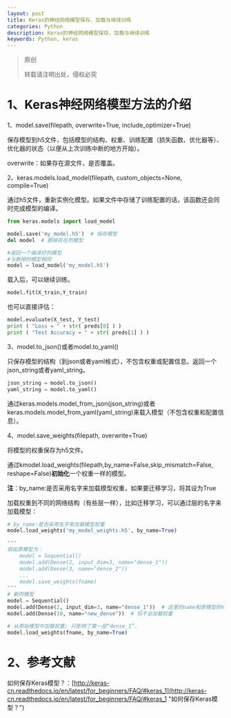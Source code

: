 ```yaml
---
layout: post
title: Keras的神经网络模型保存、加载与继续训练
categories: Python
description: Keras的神经网络模型保存、加载与继续训练
keywords: Python, keras
---
```


> 原创
> 
> 转载请注明出处，侵权必究

# 1、Keras神经网络模型方法的介绍
1、model.save(filepath, overwrite=True, include\_optimizer=True)

保存模型到h5文件，包括模型的结构、权重、训练配置（损失函数、优化器等）、优化器的状态（以便从上次训练中断的地方开始）。

overwrite：如果存在源文件，是否覆盖。

2、keras.models.load_model(filepath, custom_objects=None, compile=True)

通过h5文件，重新实例化模型。如果文件中存储了训练配置的话，该函数还会同时完成模型的编译。

```python
from keras.models import load_model

model.save('my_model.h5')  # 保存模型
del model  # 删掉存在的模型

#返回一个编译好的模型
#与删掉的模型相同
model = load_model('my_model.h5')
```

载入后，可以继续训练。

```python
model.fit(X_train,Y_train)
```

也可以直接评估：

```python
model.evaluate(X_test, Y_test)
print ( "Loss = " + str( preds[0] ) )
print ( "Test Accuracy = " + str( preds[1] ) )
```

3、model.to_json()或者model.to_yaml()

只保存模型的结构（到json或者yaml格式），不包含权重或配置信息。返回一个json_string或者yaml_string。

```python
json_string = model.to_json()
yaml_string = model.to_yaml()
```

通过keras.models.model_from_json(json_string)或者keras.models.model_from_yaml(yaml_string)来载入模型（不包含权重和配置信息）。

4、model.save_weights(filepath, overwrite=True)

将模型的权重保存为h5文件。

通过kmodel.load_weights(filepath,by_name=False,skip_mismatch=False, reshape=False)**初始化**一个权重一样的模型。

**注**：by_name:是否采用名字来加载模型权重，如果要迁移学习，将其设为True

加载权重到不同的网络结构（有些层一样），比如迁移学习，可以通过层的名字来加载模型：

```python
# by_name:是否采用名字来加载模型权重
model.load_weights('my_model_weights.h5', by_name=True)
```

```python
"""
假如原模型为：
    model = Sequential()
    model.add(Dense(2, input_dim=3, name="dense_1"))
    model.add(Dense(3, name="dense_2"))
    ...
    model.save_weights(fname)
"""
# 新的模型
model = Sequential()
model.add(Dense(2, input_dim=3, name="dense_1"))  # 这里的name和原模型的name相同，将会加载权重
model.add(Dense(10, name="new_dense"))  # 将不会加载权重

# 从原始模型中加载权重; 只影响了第一层“dense_1”.
model.load_weights(fname, by_name=True)
```

# 2、参考文献

如何保存Keras模型？：[http://keras-cn.readthedocs.io/en/latest/for_beginners/FAQ/#keras_1](http://keras-cn.readthedocs.io/en/latest/for_beginners/FAQ/#keras_1 "如何保存Keras模型？")


